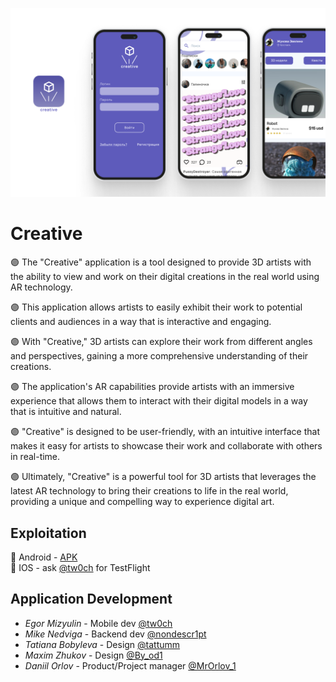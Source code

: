 
<p align="center">
  <img  src="README/title.png"  alt="drawing"/>
</p>

# Creative
🟣 The "Creative" application is a tool designed to provide 3D artists with the ability to view and work on their digital creations in the real world using AR technology.

🟣 This application allows artists to easily exhibit their work to potential clients and audiences in a way that is interactive and engaging.

🟣 With "Creative," 3D artists can explore their work from different angles and perspectives, gaining a more comprehensive understanding of their creations.

🟣 The application's AR capabilities provide artists with an immersive experience that allows them to interact with their digital models in a way that is intuitive and natural.

🟣 "Creative" is designed to be user-friendly, with an intuitive interface that makes it easy for artists to showcase their work and collaborate with others in real-time.

🟣 Ultimately, "Creative" is a powerful tool for 3D artists that leverages the latest AR technology to bring their creations to life in the real world, providing a unique and compelling way to experience digital art.

## Exploitation
🧷 Android  - [APK](https://drive.google.com/file/d/1syseiS53U3DsJx9CcD5gJXQvTmH32tgd/view?usp=sharing)<br />
🧷 IOS  - ask [@tw0ch](https://t.me/tw0ch) for TestFlight

## Application Development

- *Egor Mizyulin* - Mobile dev [@tw0ch](https://t.me/tw0ch)
- *Mike Nedviga* - Backend dev [@nondescr1pt](https://t.me/nondescr1pt)
- *Tatiana Bobyleva* - Design [@tattumm](https://t.me/tattumm)
- *Maxim Zhukov* - Design [@By_od1](https://t.me/by_od1)
- *Daniil Orlov* - Product/Project manager [@MrOrlov_1](https://t.me/MrOrlov_1)
